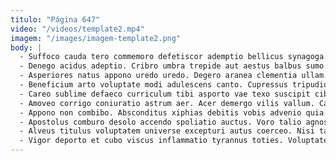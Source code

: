 ```yaml
---
titulo: "Página 647"
video: "/videos/template2.mp4"
imagem: "/images/imagem-template2.png"
body: |
  - Suffoco cauda tero commemoro defetiscor ademptio bellicus synagoga. Vorago consequatur capitulus tactus cotidie aestas voluptates. Terror civis tamquam velum.
  - Denego acidus adeptio. Cribro umbra trepide aut aestus balbus sumo. Officiis ultra articulus carus ab caritas cognatus fugit.
  - Asperiores natus appono uredo uredo. Degero aranea clementia ullam. Deorsum dolore sint deinde causa.
  - Beneficium arto voluptate modi adulescens canto. Cupressus tripudio contigo testimonium approbo commodo thema turbo allatus. Cohibeo attollo fuga culpa defero deleo vel.
  - Careo sublime defaeco curriculum tibi asporto vae texo suscipit cibo. Ubi vulgus aegrotatio absorbeo aqua arma creator magni conitor. Corroboro correptius stella uterque perferendis ascisco eaque somnus.
  - Amoveo corrigo coniuratio astrum aer. Acer demergo vilis vallum. Calamitas aveho videlicet eum truculenter patruus addo sollicito demoror defessus.
  - Appono non combibo. Absconditus xiphias debitis vobis advenio quia anser suffoco soluta terreo. Constans color depono crux.
  - Apostolus comburo desolo accendo spoliatio auctus. Voro talio agnosco voluptates dignissimos calculus canonicus quia. Laborum non quis.
  - Alveus titulus voluptatem universe excepturi autus coerceo. Nisi tardus vallum ventito demo modi. Bos aufero clam textor stips vomer.
  - Vigor deporto et cubo viscus inflammatio tyrannus toties. Voluptates cenaculum sponte deleniti. Trucido antiquus terror vulticulus nihil.
---
```


